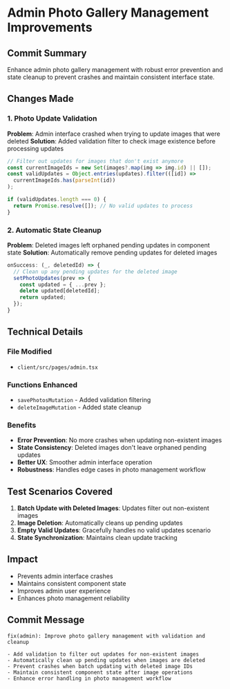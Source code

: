 # Admin Photo Gallery Management Improvements

## Commit Summary
Enhance admin photo gallery management with robust error prevention and state cleanup to prevent crashes and maintain consistent interface state.

## Changes Made

### 1. Photo Update Validation
**Problem**: Admin interface crashed when trying to update images that were deleted
**Solution**: Added validation filter to check image existence before processing updates

```javascript
// Filter out updates for images that don't exist anymore
const currentImageIds = new Set(images?.map(img => img.id) || []);
const validUpdates = Object.entries(updates).filter(([id]) => 
  currentImageIds.has(parseInt(id))
);

if (validUpdates.length === 0) {
  return Promise.resolve([]); // No valid updates to process
}
```

### 2. Automatic State Cleanup
**Problem**: Deleted images left orphaned pending updates in component state
**Solution**: Automatically remove pending updates for deleted images

```javascript
onSuccess: (_, deletedId) => {
  // Clean up any pending updates for the deleted image
  setPhotoUpdates(prev => {
    const updated = { ...prev };
    delete updated[deletedId];
    return updated;
  });
}
```

## Technical Details

### File Modified
- `client/src/pages/admin.tsx`

### Functions Enhanced
- `savePhotosMutation` - Added validation filtering
- `deleteImageMutation` - Added state cleanup

### Benefits
- **Error Prevention**: No more crashes when updating non-existent images
- **State Consistency**: Deleted images don't leave orphaned pending updates
- **Better UX**: Smoother admin interface operation
- **Robustness**: Handles edge cases in photo management workflow

## Test Scenarios Covered
1. **Batch Update with Deleted Images**: Updates filter out non-existent images
2. **Image Deletion**: Automatically cleans up pending updates
3. **Empty Valid Updates**: Gracefully handles no valid updates scenario
4. **State Synchronization**: Maintains clean update tracking

## Impact
- Prevents admin interface crashes
- Maintains consistent component state
- Improves admin user experience
- Enhances photo management reliability

## Commit Message
```
fix(admin): Improve photo gallery management with validation and cleanup

- Add validation to filter out updates for non-existent images
- Automatically clean up pending updates when images are deleted
- Prevent crashes when batch updating with deleted image IDs
- Maintain consistent component state after image operations
- Enhance error handling in photo management workflow
```